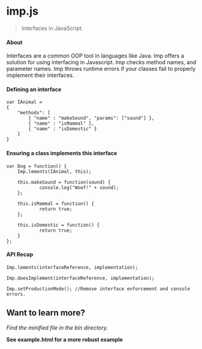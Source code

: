 # imp.js  
> Interfaces in JavaScript.

#### About 

Interfaces are a common OOP tool in languages like Java. Imp offers a solution for using interfacing in Javascript. Imp checks method names, and parameter names. Imp throws runtime errors if your classes fail to properly implement their interfaces. 

#### Defining an interface

	var IAnimal = 
	{
  		"methods": [ 
    		{ "name" : "makeSound", "params": ["sound"] },
    		{ "name" : "isMammal" },
    		{ "name" : "isDomestic" }
  		]
	}
    
#### Ensuring a class implements this interface

	var Dog = function() {
 		Imp.lements(IAnimal, this);
				
  		this.makeSound = function(sound) {
    			console.log("Woof!" + sound);
  		};
  
  		this.isMammal = function() {
    			return true;
  		};

  		this.isDomestic = function() {
    			return true;
  		}
	};
    
#### API Recap

`Imp.lements(interfaceReference, implementation);`

`Imp.doesImplement(interfaceReference, implementation);`

`Imp.setProductionMode(); //Remove interface enforcement and console errors.`

## Want to learn more?

_Find the minified file in the bin directory._

**See example.html for a more robust example**
